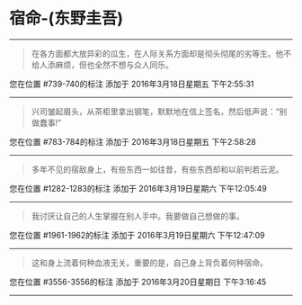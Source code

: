 # 宿命-(东野圭吾)

---

> 在各方面都大放异彩的瓜生，在人际关系方面却是彻头彻尾的劣等生。他不给人添麻烦，但也全然不想与众人同乐。

您在位置 #739-740的标注 添加于 2016年3月18日星期五 下午2:55:31

---

> 兴司皱起眉头，从茶柜里拿出钢笔，默默地在信上签名，然后低声说：“别做蠢事!”

您在位置 #783-784的标注 添加于 2016年3月18日星期五 下午2:58:28

---

> 多年不见的宿敌身上，有些东西一如往昔，有些东西却和以前判若云泥。

您在位置 #1282-1283的标注 添加于 2016年3月19日星期六 下午12:05:49

---

> 我讨厌让自己的人生掌握在别人手中。我要做自己想做的事。

您在位置 #1961-1962的标注 添加于 2016年3月19日星期六 下午12:47:09

---

> 这和身上流着何种血液无关。重要的是，自己身上背负着何种宿命。

您在位置 #3556-3556的标注 添加于 2016年3月20日星期日 下午3:16:45

---

